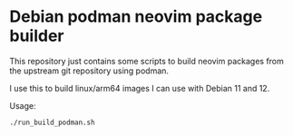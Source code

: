 # Debian podman neovim package builder

This repository just contains some scripts to build neovim packages from the
upstream git repository using podman.

I use this to build linux/arm64 images I can use with Debian 11 and 12.

Usage:

```
./run_build_podman.sh
```
